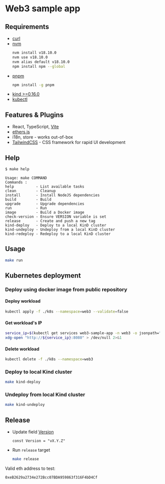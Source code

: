 # Web3 sample app

## Requirements

- [curl](https://help.ubidots.com/en/articles/2165289-learn-how-to-install-run-curl-on-windows-macosx-linux)
- [nvm](https://github.com/nvm-sh/nvm#install--update-script)
  ```bash
  nvm install v18.10.0
  nvm use v18.10.0
  nvm alias default v18.10.0
  npm install npm --global
  ```
- [pnpm](https://pnpm.io/installation)
  ```bash
  npm install -g pnpm
  ```
- [kind >=0.16.0](https://kind.sigs.k8s.io/docs/user/quick-start/#installation)
- [kubectl](https://kubernetes.io/docs/tasks/tools/install-kubectl-linux/)

## Features & Plugins

- React, TypeScript, [Vite](https://github.com/vitejs/vite)
- [ethers.js](https://github.com/ethers-io/ethers.js)
- i18n, store - works out-of-box
- [TailwindCSS](https://github.com/tailwindlabs/tailwindcss) - CSS framework for rapid UI development

## Help

```bash
$ make help
```

```text
Usage: make COMMAND
Commands :
help          - List available tasks
clean         - Cleanup
install       - Install NodeJS dependencies
build         - Build
upgrade       - Upgrade dependencies
run           - Run
image         - Build a Docker image
check-version - Ensure VERSION variable is set
release       - Create and push a new tag
kind-deploy   - Deploy to a local KinD cluster
kind-undeploy - Undeploy from a local KinD cluster
kind-redeploy - Redeploy to a local KinD cluster
```

## Usage

```bash
make run
```

## Kubernetes deployment

### Deploy using docker image from public repository

#### Deploy workload

```bash
kubectl apply -f ./k8s --namespace=web3 --validate=false
```

#### Get workload's IP

```bash
service_ip=$(kubectl get services web3-sample-app -n web3 -o jsonpath="{.status.loadBalancer.ingress[0].ip}")
xdg-open "http://${service_ip}:8080" > /dev/null 2>&1
```

#### Delete workload

```bash
kubectl delete -f ./k8s --namespace=web3
```

### Deploy to local Kind cluster

```bash
make kind-deploy
```

### Undeploy from local Kind cluster

```bash
make kind-undeploy
```

## Release

- Update field [Version](./src/components/Layout.tsx#L25)

  ```text
  const Version = "vX.Y.Z"
  ```

- Run `release` target
  ```bash
  make release
  ```

Valid eth address to test:

```
0xeB2629a2734e272Bcc07BDA959863f316F4bD4Cf
```
